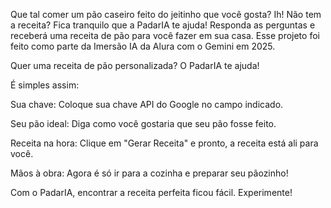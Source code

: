Que tal comer um pão caseiro feito do jeitinho que você gosta? Ih! Não tem a receita? Fica tranquilo que a PadarIA te ajuda! Responda as perguntas e receberá uma receita de pão para você fazer em sua casa. Esse projeto foi feito como parte da Imersão IA da Alura com o Gemini em 2025.

Quer uma receita de pão personalizada? O PadarIA te ajuda!

É simples assim:

Sua chave: Coloque sua chave API do Google no campo indicado.

Seu pão ideal: Diga como você gostaria que seu pão fosse feito.

Receita na hora: Clique em "Gerar Receita" e pronto, a receita está ali para você.

Mãos à obra: Agora é só ir para a cozinha e preparar seu pãozinho!


Com o PadarIA, encontrar a receita perfeita ficou fácil. Experimente!
